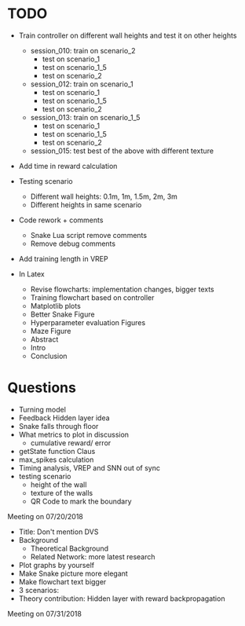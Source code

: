 # TODO
- Train controller on different wall heights and test it on other heights
  - session_010: train on scenario_2
    - test on scenario_1
    - test on scenario_1_5
    - test on scenario_2
  - session_012: train on scenario_1
    - test on scenario_1
    - test on scenario_1_5
    - test on scenario_2
  - session_013: train on scenario_1_5
    - test on scenario_1
    - test on scenario_1_5
    - test on scenario_2
  - session_015: test best of the above with different texture

- Add time in reward calculation
- Testing scenario
  - Different wall heights: 0.1m, 1m, 1.5m, 2m, 3m
  - Different heights in same scenario
- Code rework + comments
  - Snake Lua script remove comments
  - Remove debug comments
- Add training length in VREP
- In Latex
  - Revise flowcharts: implementation changes, bigger texts
  - Training flowchart based on controller
  - Matplotlib plots
  - Better Snake Figure
  - Hyperparameter evaluation Figures
  - Maze Figure
  - Abstract
  - Intro
  - Conclusion

# Questions
- Turning model
- Feedback Hidden layer idea
- Snake falls through floor
- What metrics to plot in discussion
  - cumulative reward/ error
- getState function Claus
- max_spikes calculation
- Timing analysis, VREP and SNN out of sync
- testing scenario
  - height of the wall
  - texture of the walls
  - QR Code to mark the boundary

Meeting on 07/20/2018
- Title: Don't mention DVS
- Background
  - Theoretical Background
  - Related Network: more latest research
- Plot graphs by yourself
- Make Snake picture more elegant
- Make flowchart text bigger
- 3 scenarios:
- Theory contribution: Hidden layer with reward backpropagation

Meeting on 07/31/2018
